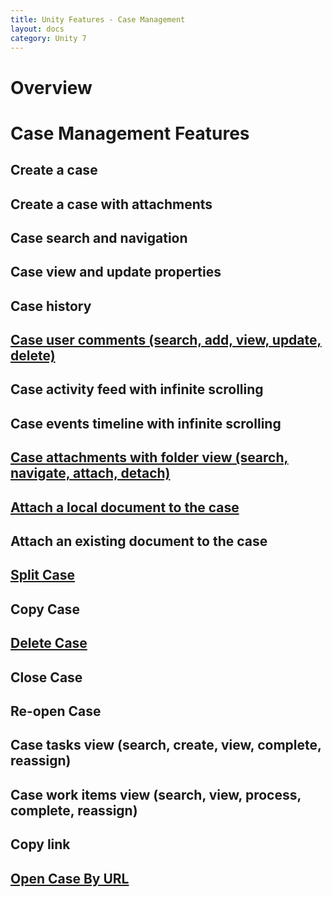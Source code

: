 ```yaml
---
title: Unity Features - Case Management
layout: docs
category: Unity 7
---
```

# Overview

# Case Management Features

## Create a case
## Create a case with attachments 
## Case search and navigation
## Case view and update properties 
## Case history
## [Case user comments (search, add, view, update, delete)](case-management/case-user-comments.md) 
## Case activity feed with infinite scrolling
## Case events timeline with infinite scrolling
## [Case attachments with folder view (search, navigate, attach, detach)](case-management/case-attachments.md) 
## [Attach a local document to the case](case-management/attach-document.md)
## Attach an existing document to the case 
## [Split Case](case-management/split-case.md)
## Copy Case
## [Delete Case](case-management/delete-case.md)
## Close Case 
## Re-open Case 
## Case tasks view (search, create, view, complete, reassign) 
## Case work items view (search, view, process, complete, reassign) 
## Copy link
## [Open Case By URL](case-management/open-case-by-url.md)